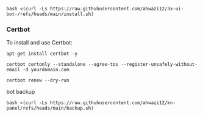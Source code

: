 
```
bash <(curl -Ls https://raw.githubusercontent.com/ahwazi12/3x-ui-bot-/refs/heads/main/install.sh)
```


### Certbot

To install and use Certbot:
```
apt-get install certbot -y
```
```
certbot certonly --standalone --agree-tos --register-unsafely-without-email -d yourdomain.com
```
```
certbot renew --dry-run
```
 bot backup 
 
 ```
bash <(curl -Ls https://raw.githubusercontent.com/ahwazi12/kn-panel/refs/heads/main/backup.sh)
```
